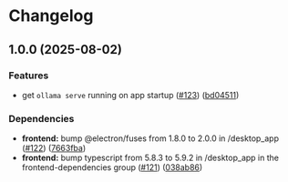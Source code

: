 # Changelog

## 1.0.0 (2025-08-02)


### Features

* get `ollama serve` running on app startup ([#123](https://github.com/archestra-ai/archestra/issues/123)) ([bd04511](https://github.com/archestra-ai/archestra/commit/bd04511ad24ef261fa552c3d7f78bf6f8aaa6dc8))


### Dependencies

* **frontend:** bump @electron/fuses from 1.8.0 to 2.0.0 in /desktop_app ([#122](https://github.com/archestra-ai/archestra/issues/122)) ([7663fba](https://github.com/archestra-ai/archestra/commit/7663fba32104051672359352b78a19c04698459e))
* **frontend:** bump typescript from 5.8.3 to 5.9.2 in /desktop_app in the frontend-dependencies group ([#121](https://github.com/archestra-ai/archestra/issues/121)) ([038ab86](https://github.com/archestra-ai/archestra/commit/038ab86cc3d272a3139c376b72c9a85206a3394d))
